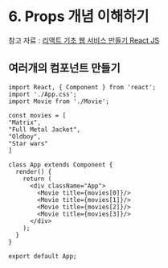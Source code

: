 # 6. Props 개념 이해하기

참고 자료 : 
[리액트 기초 웹 서비스 만들기 React JS](https://www.youtube.com/watch?v=sM2p1EqTlw4&list=PL7jH19IHhOLOFTVD4R8FeZWkwpVi8-9Fv)

## 여러개의 컴포넌트 만들기

    import React, { Component } from 'react';
    import './App.css';
    import Movie from './Movie';
    
    const movies = [
    "Matrix",
    "Full Metal Jacket",
    "Oldboy",
    "Star wars"
    ]
    
    class App extends Component {
      render() {
        return (
          <div className="App">
            <Movie title={movies[0]}/>
            <Movie title={movies[1]}/>
            <Movie title={movies[2]}/>
            <Movie title={movies[3]}/>
          </div>
        );
      }
    }
    
    export default App;
